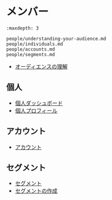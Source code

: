 # メンバー

```{toctree}
:maxdepth: 3

people/understanding-your-audience.md
people/individuals.md
people/accounts.md
people/segments.md
```

- [オーディエンスの理解](./people/understanding-your-audience.md)

## 個人

- [個人ダッシュボード](./people/individuals/individuals-dashboard.md)
- [個人プロフィール](./people/individuals/individual-profiles.md)

## アカウント

- [アカウント](./people/accounts.md)

## セグメント

- [セグメント](./people/segments/segments.md)
- [セグメントの作成](./people/segments/creating-segments.md)